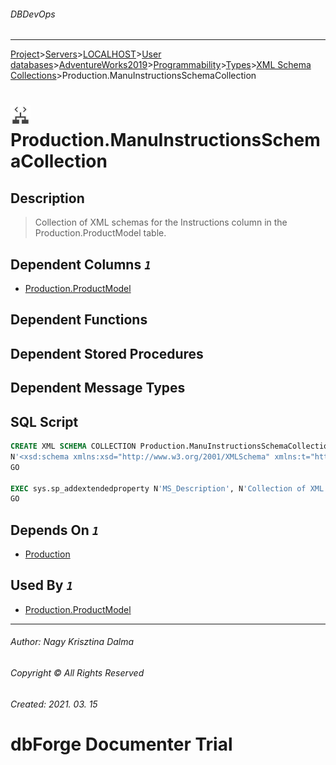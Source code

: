 ###### DBDevOps
___
[Project](../../../../../../../startpage.md)>[Servers](../../../../../../Servers.md)>[LOCALHOST](../../../../../LOCALHOST.md)>[User databases](../../../../UserDatabases.md)>[AdventureWorks2019](../../../AdventureWorks2019.md)>[Programmability](../../Programmability.md)>[Types](../Types.md)>[XML Schema Collections](XmlSchemaCollection.md)>Production.ManuInstructionsSchemaCollection


# ![logo](../../../../../../../Images/xmlschema.svg) Production.ManuInstructionsSchemaCollection

## <a name="#Description"></a>Description
> Collection of XML schemas for the Instructions column in the Production.ProductModel table.

## <a name="#DependentColumns"></a>Dependent Columns _`1`_
- [Production.ProductModel](../../../Tables/Production.ProductModel.md)


## <a name="#DependentFunctions"></a>Dependent Functions


## <a name="#DependentProcedures"></a>Dependent Stored Procedures


## <a name="#DependentMessageTypes"></a>Dependent Message Types


## <a name="#SqlScript"></a>SQL Script
```SQL
CREATE XML SCHEMA COLLECTION Production.ManuInstructionsSchemaCollection AS
N'<xsd:schema xmlns:xsd="http://www.w3.org/2001/XMLSchema" xmlns:t="http://schemas.microsoft.com/sqlserver/2004/07/adventure-works/ProductModelManuInstructions" targetNamespace="http://schemas.microsoft.com/sqlserver/2004/07/adventure-works/ProductModelManuInstructions" elementFormDefault="qualified"><xsd:element name="root"><xsd:complexType mixed="true"><xsd:complexContent mixed="true"><xsd:restriction base="xsd:anyType"><xsd:sequence><xsd:element name="Location" maxOccurs="unbounded"><xsd:complexType mixed="true"><xsd:complexContent mixed="true"><xsd:restriction base="xsd:anyType"><xsd:sequence><xsd:element name="step" type="t:StepType" maxOccurs="unbounded" /></xsd:sequence><xsd:attribute name="LocationID" type="xsd:integer" use="required" /><xsd:attribute name="SetupHours" type="xsd:decimal" /><xsd:attribute name="MachineHours" type="xsd:decimal" /><xsd:attribute name="LaborHours" type="xsd:decimal" /><xsd:attribute name="LotSize" type="xsd:decimal" /></xsd:restriction></xsd:complexContent></xsd:complexType></xsd:element></xsd:sequence></xsd:restriction></xsd:complexContent></xsd:complexType></xsd:element><xsd:complexType name="StepType" mixed="true"><xsd:complexContent mixed="true"><xsd:restriction base="xsd:anyType"><xsd:choice minOccurs="0" maxOccurs="unbounded"><xsd:element name="tool" type="xsd:string" /><xsd:element name="material" type="xsd:string" /><xsd:element name="blueprint" type="xsd:string" /><xsd:element name="specs" type="xsd:string" /><xsd:element name="diag" type="xsd:string" /></xsd:choice></xsd:restriction></xsd:complexContent></xsd:complexType></xsd:schema>'
GO

EXEC sys.sp_addextendedproperty N'MS_Description', N'Collection of XML schemas for the Instructions column in the Production.ProductModel table.', 'SCHEMA', N'Production', 'XML SCHEMA COLLECTION', N'ManuInstructionsSchemaCollection'
GO
```

## <a name="#DependsOn"></a>Depends On _`1`_
- [Production](../../../Security/Schemas/Production.md)


## <a name="#UsedBy"></a>Used By _`1`_
- [Production.ProductModel](../../../Tables/Production.ProductModel.md)


___
###### Author: Nagy Krisztina Dalma
###### Copyright © All Rights Reserved
###### Created: 2021. 03. 15

# dbForge Documenter Trial